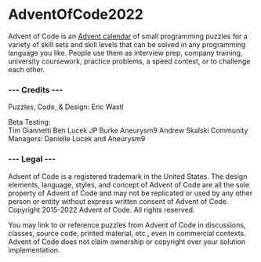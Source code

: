 # AdventOfCode2022

Advent of Code is an [Advent calendar](https://en.wikipedia.org/wiki/Advent_calendar) of small programming puzzles for a variety of skill sets and skill levels that can be solved in any programming language you like. People use them as interview prep, company training, university coursework, practice problems, a speed contest, or to challenge each other.

### --- Credits ---

Puzzles, Code, & Design: Eric Wastl

Beta Testing:  
Tim Giannetti
Ben Lucek
JP Burke
Aneurysm9
Andrew Skalski
Community Managers: Danielle Lucek and Aneurysm9

### --- Legal ---

Advent of Code is a registered trademark in the United States. The design elements, language, styles, and concept of Advent of Code are all the sole property of Advent of Code and may not be replicated or used by any other person or entity without express written consent of Advent of Code. Copyright 2015-2022 Advent of Code. All rights reserved.

You may link to or reference puzzles from Advent of Code in discussions, classes, source code, printed material, etc., even in commercial contexts. Advent of Code does not claim ownership or copyright over your solution implementation.
